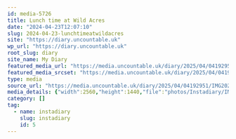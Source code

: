 ```yaml
---
id: media-5726
title: Lunch time at Wild Acres
date: "2024-04-23T12:07:10"
slug: 2024-04-23-lunchtimeatwildacres
site: "https://diary.uncountable.uk"
wp_url: "https://diary.uncountable.uk"
root_slug: diary
site_name: My Diary
featured_media_url: "https://media.uncountable.uk/diary/2025/04/04192951/IMG20240423130710-scaled.webp"
featured_media_srcset: "https://media.uncountable.uk/diary/2025/04/04192951/IMG20240423130710-300x169.webp 300w, https://media.uncountable.uk/diary/2025/04/04192951/IMG20240423130710-1024x576.webp 1024w, https://media.uncountable.uk/diary/2025/04/04192951/IMG20240423130710-150x150.webp 150w, https://media.uncountable.uk/diary/2025/04/04192951/IMG20240423130710-640x360.webp 640w, https://media.uncountable.uk/diary/2025/04/04192951/IMG20240423130710-scaled.webp 2560w"
type: media
source_url: "https://media.uncountable.uk/diary/2025/04/04192951/IMG20240423130710-scaled.webp"
media_details: {"width":2560,"height":1440,"file":"photos/Instadiary/IMG20240423130710-scaled.webp","filesize":208988,"sizes":{"medium":{"file":"IMG20240423130710-300x169.webp","width":300,"height":169,"filesize":13648,"mime_type":"image/webp","source_url":"https://media.uncountable.uk/diary/2025/04/04192951/IMG20240423130710-300x169.webp"},"large":{"file":"IMG20240423130710-1024x576.webp","width":1024,"height":576,"filesize":71112,"mime_type":"image/webp","source_url":"https://media.uncountable.uk/diary/2025/04/04192951/IMG20240423130710-1024x576.webp"},"thumbnail":{"file":"IMG20240423130710-150x150.webp","width":150,"height":150,"filesize":6918,"mime_type":"image/webp","source_url":"https://media.uncountable.uk/diary/2025/04/04192951/IMG20240423130710-150x150.webp"},"mobwidth":{"file":"IMG20240423130710-640x360.webp","width":640,"height":360,"filesize":37930,"mime_type":"image/webp","source_url":"https://media.uncountable.uk/diary/2025/04/04192951/IMG20240423130710-640x360.webp"},"full":{"file":"IMG20240423130710-scaled.webp","width":2560,"height":1440,"mime_type":"image/webp","source_url":"https://media.uncountable.uk/diary/2025/04/04192951/IMG20240423130710-scaled.webp"}},"image_meta":{"aperture":"0","credit":"","camera":"","caption":"","created_timestamp":"0","copyright":"","focal_length":"0","iso":"0","shutter_speed":"0","title":"","orientation":"0","keywords":[]},"original_image":"IMG20240423130710.webp"}
category: []
tag:
  - name: instadiary
    slug: instadiary
    id: 5
---
```


